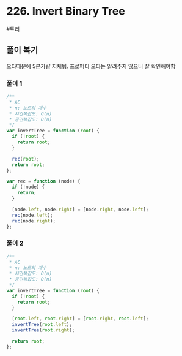 # 226. Invert Binary Tree

#트리

## 풀이 복기

오타때문에 5분가량 지체됨. 프로퍼티 오타는 알려주지 않으니 잘 확인해야함

### 풀이 1

```js
/**
 * AC
 * n: 노드의 개수
 * 시간복잡도: O(n)
 * 공간복잡도: O(n)
 */
var invertTree = function (root) {
  if (!root) {
    return root;
  }

  rec(root);
  return root;
};

var rec = function (node) {
  if (!node) {
    return;
  }

  [node.left, node.right] = [node.right, node.left];
  rec(node.left);
  rec(node.right);
};
```

### 풀이 2

```js
/**
 * AC
 * n: 노드의 개수
 * 시간복잡도: O(n)
 * 공간복잡도: O(n)
 */
var invertTree = function (root) {
  if (!root) {
    return root;
  }

  [root.left, root.right] = [root.right, root.left];
  invertTree(root.left);
  invertTree(root.right);

  return root;
};
```
